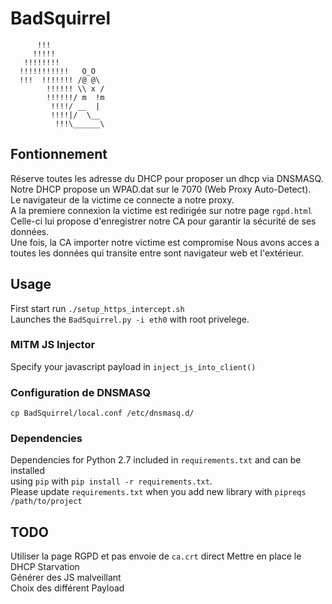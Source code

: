 # BadSquirrel

          !!!                    
         !!!!!                   
       !!!!!!!!                  
      !!!!!!!!!!!   O_O          
      !!!  !!!!!!! /@ @\         
            !!!!!! \\ x /        
            !!!!!!/ m  !m        
             !!!!/ __  |         
             !!!!|/  \__         
              !!!\______\       


## Fontionnement
Réserve toutes les adresse du DHCP pour proposer un dhcp via DNSMASQ.  
Notre DHCP propose un WPAD.dat sur le 7070 (Web Proxy Auto-Detect).  
Le navigateur de la victime ce connecte a notre proxy.  
A la premiere connexion la victime est redirigée sur notre page `rgpd.html`  
Celle-ci lui propose d'enregistrer notre CA pour garantir la sécurité de ses données.  
Une fois, la CA importer notre victime est compromise Nous avons acces a toutes les données qui transite entre sont navigateur web et l'extérieur.

## Usage
First start run `./setup_https_intercept.sh`   
Launches  the `BadSquirrel.py -i eth0` with root privelege.

### MITM JS Injector
Specify your javascript payload in `inject_js_into_client()`

### Configuration de DNSMASQ
`cp BadSquirrel/local.conf /etc/dnsmasq.d/`


### Dependencies
Dependencies for Python 2.7 included in `requirements.txt` and can be installed  
using `pip` with `pip install -r requirements.txt`.  
Please update `requirements.txt` when you add new library with `pipreqs /path/to/project`


## TODO
Utiliser la page RGPD et pas envoie de `ca.crt` direct 
Mettre en place le DHCP Starvation  
Générer des JS malveillant  
Choix des différent Payload
